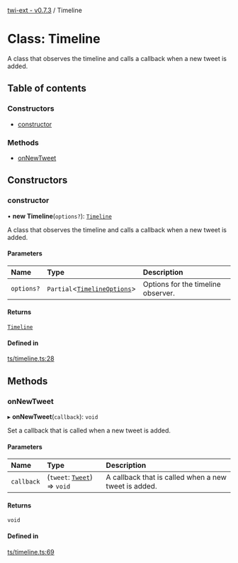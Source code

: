 [twi-ext - v0.7.3](../README.md) / Timeline

# Class: Timeline

A class that observes the timeline and calls a callback when a new tweet is added.

## Table of contents

### Constructors

- [constructor](Timeline.md#constructor)

### Methods

- [onNewTweet](Timeline.md#onnewtweet)

## Constructors

### constructor

• **new Timeline**(`options?`): [`Timeline`](Timeline.md)

A class that observes the timeline and calls a callback when a new tweet is added.

#### Parameters

| Name | Type | Description |
| :------ | :------ | :------ |
| `options?` | `Partial`\<[`TimelineOptions`](../interfaces/TimelineOptions.md)\> | Options for the timeline observer. |

#### Returns

[`Timeline`](Timeline.md)

#### Defined in

[ts/timeline.ts:28](https://github.com/Robot-Inventor/twi-ext/blob/d220db1abc25f7500da3ac50bc159c9a4370046e/src/ts/timeline.ts#L28)

## Methods

### onNewTweet

▸ **onNewTweet**(`callback`): `void`

Set a callback that is called when a new tweet is added.

#### Parameters

| Name | Type | Description |
| :------ | :------ | :------ |
| `callback` | (`tweet`: [`Tweet`](Tweet.md)) => `void` | A callback that is called when a new tweet is added. |

#### Returns

`void`

#### Defined in

[ts/timeline.ts:69](https://github.com/Robot-Inventor/twi-ext/blob/d220db1abc25f7500da3ac50bc159c9a4370046e/src/ts/timeline.ts#L69)
